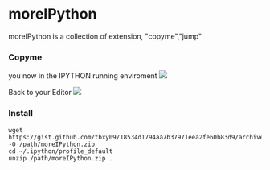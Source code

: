 # moreIPython
moreIPython is a collection of extension, "copyme","jump"


### Copyme

you now in the IPYTHON running enviroment
![](https://oneyardline.cn/img/copymetohh.gif)


Back to your Editor
![](https://oneyardline.cn/img/copymeto2.gif)



### Install 

```
wget https://gist.github.com/tbxy09/18534d1794aa7b37971eea2fe60b83d9/archive/b2a251de179da4cd255e3c8f4ef9db986012b679.zip -O /path/moreIPython.zip
cd ~/.ipython/profile_default
unzip /path/moreIPython.zip .
```
